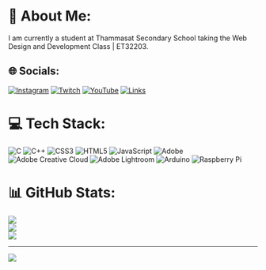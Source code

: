 # 💫 About Me:
I am currently a student at Thammasat Secondary School taking the Web Design and Development Class | ET32203.


## 🌐 Socials:
[![Instagram](https://img.shields.io/badge/Instagram-%23E4405F.svg?logo=Instagram&logoColor=white)](https://instagram.com/SomeDragonFly) [![Twitch](https://img.shields.io/badge/Twitch-%239146FF.svg?logo=Twitch&logoColor=white)](https://twitch.tv/SomeDragonFly) [![YouTube](https://img.shields.io/badge/YouTube-%23FF0000.svg?logo=YouTube&logoColor=white)](https://youtube.com/@Some_DragonFly) [![Links](https://img.shields.io/badge/Links-000000?.svg?logo=Link&logoColor=white)](beacons.ai/somedragonfly) 

# 💻 Tech Stack:
![C](https://img.shields.io/badge/c-%2300599C.svg?style=for-the-badge&logo=c&logoColor=white) ![C++](https://img.shields.io/badge/c++-%2300599C.svg?style=for-the-badge&logo=c%2B%2B&logoColor=white) ![CSS3](https://img.shields.io/badge/css3-%231572B6.svg?style=for-the-badge&logo=css3&logoColor=white) ![HTML5](https://img.shields.io/badge/html5-%23E34F26.svg?style=for-the-badge&logo=html5&logoColor=white) ![JavaScript](https://img.shields.io/badge/javascript-%23323330.svg?style=for-the-badge&logo=javascript&logoColor=%23F7DF1E) ![Adobe](https://img.shields.io/badge/adobe-%23FF0000.svg?style=for-the-badge&logo=adobe&logoColor=white) ![Adobe Creative Cloud](https://img.shields.io/badge/Adobe%20Creative%20Cloud-DA1F26.svg?style=for-the-badge&logo=Adobe%20Creative%20Cloud&logoColor=white) ![Adobe Lightroom](https://img.shields.io/badge/Adobe%20Lightroom-31A8FF.svg?style=for-the-badge&logo=Adobe%20Lightroom&logoColor=white) ![Arduino](https://img.shields.io/badge/-Arduino-00979D?style=for-the-badge&logo=Arduino&logoColor=white) ![Raspberry Pi](https://img.shields.io/badge/-Raspberry_Pi-C51A4A?style=for-the-badge&logo=Raspberry-Pi)
# 📊 GitHub Stats:
![](https://github-readme-stats.vercel.app/api?username=SomeDragonFly&theme=dark&hide_border=false&include_all_commits=false&count_private=false)<br/>
![](https://github-readme-streak-stats.herokuapp.com/?user=SomeDragonFly&theme=dark&hide_border=false)<br/>
![](https://github-readme-stats.vercel.app/api/top-langs/?username=SomeDragonFly&theme=dark&hide_border=false&include_all_commits=false&count_private=false&layout=compact)

---
[![](https://visitcount.itsvg.in/api?id=SomeDragonFly&icon=3&color=12)](https://visitcount.itsvg.in)

<!-- Proudly created with GPRM ( https://gprm.itsvg.in ) -->
